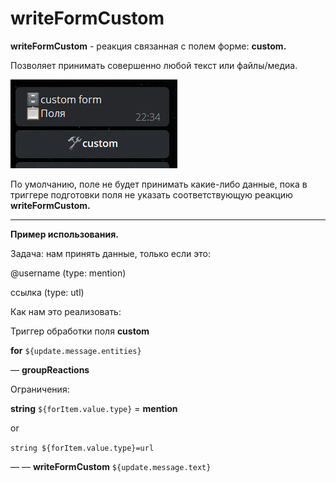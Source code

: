 # writeFormCustom
**writeFormCustom** - реакция связанная с полем форме: **custom.** 

Позволяет принимать совершенно любой текст или файлы/медиа.

![](./1.png)

По умолчанию, поле не будет принимать какие-либо данные, пока в триггере подготовки поля не указать соответствующую реакцию **writeFormCustom.** 

---

**Пример использования.**

Задача: нам принять данные, только если это:

@username (type: mention)

ссылка (type: utl)

Как нам это реализовать:

Триггер обработки поля **custom**

**for** ```${update.message.entities}```

— **groupReactions** 

Ограничения:

**string** ```${forItem.value.type}``` = **mention**

  or

```string ${forItem.value.type}=url```

— — **writeFormCustom** ```${update.message.text}```







